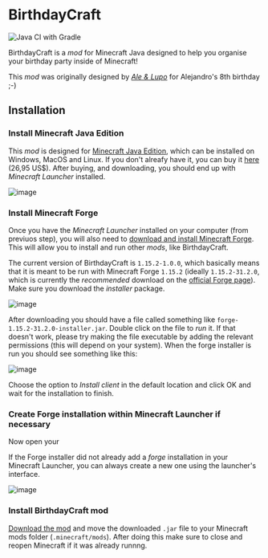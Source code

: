 # BirthdayCraft

![Java CI with Gradle](https://github.com/lupomontero/BirthdayCraft/workflows/Java%20CI%20with%20Gradle/badge.svg)

BirthdayCraft is a _mod_ for Minecraft Java designed to help you organise your
birthday party inside of Minecraft!

This _mod_ was originally designed by
[_Ale & Lupo_](https://www.youtube.com/channel/UCJlal2M8WXdRaVkAlGtHUOQ) for
Alejandro's 8th birthday ;-)

## Installation

### Install Minecraft Java Edition

This _mod_ is designed for [Minecraft Java Edition](https://www.minecraft.net/es-es/store/minecraft-java-edition/), which can be installed on Windows, MacOS and Linux.
If you don't alreafy have it, you can buy it [here](https://www.minecraft.net/es-es/store/minecraft-java-edition/)
(26,95 US$). After buying, and downloading, you should end up with
_Minecraft Launcher_ installed.

![image](https://user-images.githubusercontent.com/110297/88874940-d9cc9200-d1e5-11ea-9533-1bac24b5a1ae.png)

### Install Minecraft Forge

Once you have the _Minecraft Launcher_ installed on your computer (from previuos
step), you will also need to
[download and install Minecraft Forge](https://files.minecraftforge.net/).
This will allow you to install and run other _mods_, like BirthdayCraft.

The current version of BirthdayCraft is `1.15.2-1.0.0`, which basically means
that it is meant to be run with Minecraft Forge `1.15.2` (ideally
`1.15.2-31.2.0`, which is currently the _recommended_ download on the
[official Forge page](https://files.minecraftforge.net/)). Make sure you
download the _installer_ package.

![image](https://user-images.githubusercontent.com/110297/88875671-4ac07980-d1e7-11ea-95e4-2df71c016d40.png)

After downloading you should have a file called something like
`forge-1.15.2-31.2.0-installer.jar`. Double click on the file to _run_ it. If
that doesn't work, please try making the file executable by adding the relevant
permissions (this will depend on your system). When the forge installer is run
you should see something like this:

![image](https://user-images.githubusercontent.com/110297/88876226-6ed08a80-d1e8-11ea-9155-3bea4caaea7a.png)

Choose the option to _Install client_ in the default location and click OK and
wait for the installation to finish.

### Create Forge installation within Minecraft Launcher if necessary

Now open your

If the Forge installer did not already add a _forge_ installation in your
Minecraft Launcher, you can always create a new one using the launcher's
interface.

![image](https://user-images.githubusercontent.com/110297/88874499-d2f14f80-d1e4-11ea-8c0a-13376bc4f7cc.png)

### Install BirthdayCraft mod

[Download the mod](#) and move the downloaded `.jar` file to your Minecraft mods
folder (`.minecraft/mods`). After doing this make sure to close and reopen
Minecraft if it was already runnng.

<!--
## Usage

### Blocks

### Tools

### Armor

### Items
-->